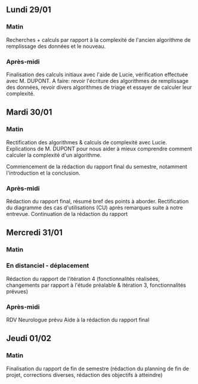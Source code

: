 ## Lundi 29/01
### Matin

Recherches + calculs par rapport à la complexité de l'ancien algorithme de remplissage des données et le nouveau.

### Après-midi

Finalisation des calculs initiaux avec l'aide de Lucie, vérification effectuée avec M. DUPONT. 
A faire: revoir l'écriture des algorithmes de remplissage des données, revoir divers algorithmes de triage et essayer de calculer leur complexité.

## Mardi 30/01
### Matin

Rectification des algorithmes & calculs de complexité avec Lucie.
Explications de M. DUPONT pour nous aider à mieux comprendre comment calculer la complexité d'un algorithme.

Commencement de la rédaction du rapport final du semestre, notamment l'introduction et la conclusion.

### Après-midi

Rédaction du rapport final, résumé bref des points à aborder.
Rectification du diagramme des cas d'utilisations (CU) après remarques suite à notre entrevue.
Continuation de la rédaction du rapport

## Mercredi 31/01 
### Matin
### En distanciel - déplacement

Rédaction du rapport de l'itération 4 (fonctionnalités réalisées, changements par rapport à l'étude préalable & itération 3, fonctionnalités prévues)

### Après-midi

RDV Neurologue prévu
Aide à la rédaction du rapport final

## Jeudi 01/02
### Matin

Finalisation du rapport de fin de semestre (rédaction du planning de fin de projet, corrections diverses, rédaction des objectifs à atteindre)